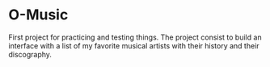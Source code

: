 # O-Music
First project for practicing and testing things.  The project consist to build an interface with a list of my favorite musical artists with their history and their discography.
